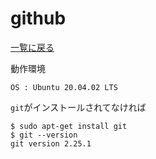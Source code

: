 # github

[一覧に戻る](./README.md)

動作環境
```
OS : Ubuntu 20.04.02 LTS
```
`git`がインストールされてなければ
```
$ sudo apt-get install git
$ git --version
git version 2.25.1
```
